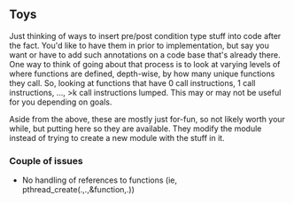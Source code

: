 
## Toys

Just thinking of ways to insert pre/post condition type stuff into code
after the fact. You'd like to have them in prior to implementation, but
say you want or have to add such annotations on a code base that's already
there. One way to think of going about that process is to look at varying
levels of where functions are defined, depth-wise, by how many unique functions
they call.
So, looking at functions that have 0 call instructions, 1 call instructions, 
..., >k call instructions lumped. This may or may not be useful for you
depending on goals.

Aside from the above, these are mostly just for-fun, so not likely worth
your while, but putting here so they are available. They modify the 
module instead of trying to create a new module with the stuff in it.

### Couple of issues

- No handling of references to functions (ie, pthread_create(.,.,&function,.))

